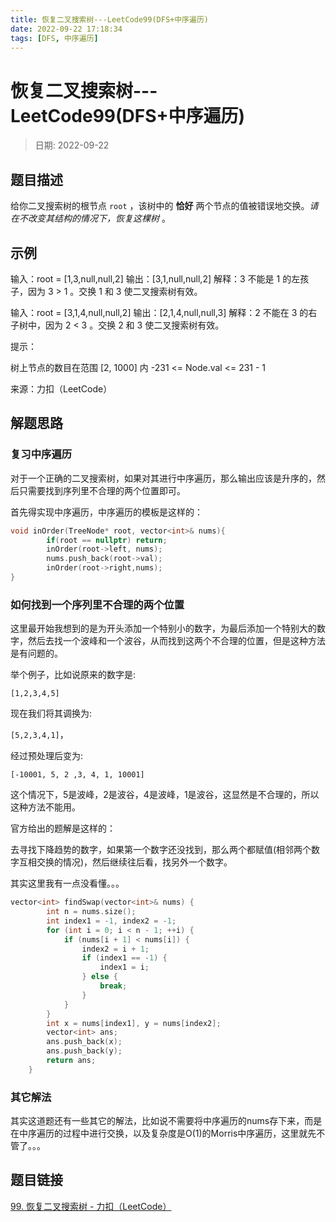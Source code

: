 ```yaml
---
title: 恢复二叉搜索树---LeetCode99(DFS+中序遍历)
date: 2022-09-22 17:18:34
tags: [DFS, 中序遍历]
---
```

# 恢复二叉搜索树---LeetCode99(DFS+中序遍历)
> 日期: 2022-09-22

## 题目描述

给你二叉搜索树的根节点 `root` ，该树中的 **恰好** 两个节点的值被错误地交换。*请在不改变其结构的情况下，恢复这棵树* 。

## 示例


输入：root = [1,3,null,null,2]
输出：[3,1,null,null,2]
解释：3 不能是 1 的左孩子，因为 3 > 1 。交换 1 和 3 使二叉搜索树有效。

输入：root = [3,1,4,null,null,2]
输出：[2,1,4,null,null,3]
解释：2 不能在 3 的右子树中，因为 2 < 3 。交换 2 和 3 使二叉搜索树有效。


提示：

树上节点的数目在范围 [2, 1000] 内
-231 <= Node.val <= 231 - 1

来源：力扣（LeetCode）

## 解题思路

### 复习中序遍历

对于一个正确的二叉搜索树，如果对其进行中序遍历，那么输出应该是升序的，然后只需要找到序列里不合理的两个位置即可。

首先得实现中序遍历，中序遍历的模板是这样的：

```cpp
void inOrder(TreeNode* root, vector<int>& nums){
        if(root == nullptr) return;
        inOrder(root->left, nums);
        nums.push_back(root->val);
        inOrder(root->right,nums);
}
```

### 如何找到一个序列里不合理的两个位置

这里最开始我想到的是为开头添加一个特别小的数字，为最后添加一个特别大的数字，然后去找一个波峰和一个波谷，从而找到这两个不合理的位置，但是这种方法是有问题的。

举个例子，比如说原来的数字是:

`[1,2,3,4,5]`

现在我们将其调换为:

`[5,2,3,4,1]`，

经过预处理后变为:

`[-10001, 5, 2 ,3, 4, 1, 10001]`

这个情况下，5是波峰，2是波谷，4是波峰，1是波谷，这显然是不合理的，所以这种方法不能用。

官方给出的题解是这样的：

去寻找下降趋势的数字，如果第一个数字还没找到，那么两个都赋值(相邻两个数字互相交换的情况)，然后继续往后看，找另外一个数字。

其实这里我有一点没看懂。。。

```cpp
vector<int> findSwap(vector<int>& nums) {
        int n = nums.size();
        int index1 = -1, index2 = -1;
        for (int i = 0; i < n - 1; ++i) {
            if (nums[i + 1] < nums[i]) {
                index2 = i + 1;
                if (index1 == -1) {
                    index1 = i;
                } else {
                    break;
                }
            }
        }
        int x = nums[index1], y = nums[index2];
        vector<int> ans;
        ans.push_back(x);
        ans.push_back(y);
        return ans;
    }
```



### 其它解法

其实这道题还有一些其它的解法，比如说不需要将中序遍历的nums存下来，而是在中序遍历的过程中进行交换，以及复杂度是O(1)的Morris中序遍历，这里就先不管了。。。



## 题目链接

[99. 恢复二叉搜索树 - 力扣（LeetCode）](https://leetcode.cn/problems/recover-binary-search-tree/)